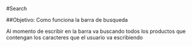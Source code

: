 #Search

##Objetivo: Como funciona la barra de busqueda

Al momento de escribir en la barra va buscando todos los productos que contengan los caracteres que el usuario va escribiendo